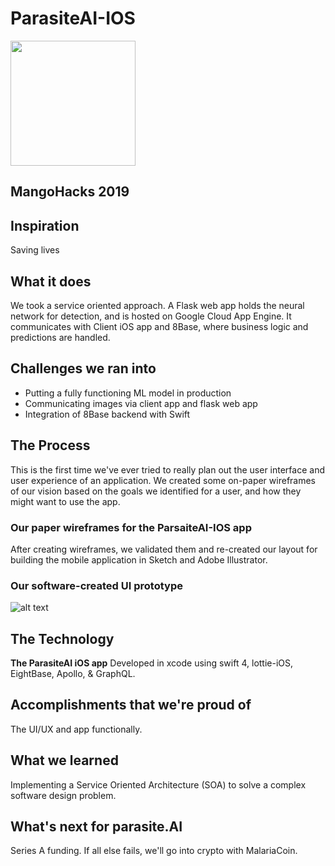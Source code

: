 
# **ParasiteAI-IOS**
<p>
  <img src="https://github.com/teamhackz/ParasiteAI-IOS/blob/master/Parasite-AI-AppIcon.png?raw=true" height='200px' width='200px'>
</p>


## MangoHacks 2019

## Inspiration

Saving lives

## What it does

We took a service oriented approach. A Flask web app holds the neural network for detection, and is hosted on Google Cloud App Engine. It communicates with Client iOS app and 8Base, where business logic and predictions are handled.

## Challenges we ran into

- Putting a fully functioning ML model in production
- Communicating images via client app and flask web app
- Integration of 8Base backend with Swift


## The Process

This is the first time we've ever tried to really plan out the user interface and user experience of an application. We created some on-paper wireframes of our vision based on the goals we identified for a user, and how they might want to use the app.

### Our paper wireframes for the ParsaiteAI-IOS app




After creating wireframes, we validated them and re-created our layout for building the mobile application in Sketch and Adobe Illustrator.

### Our software-created UI prototype

![alt text](https://github.com/teamhackz/ParasiteAI-IOS/blob/master/WireFrames/Parasite-AI-WireFrame.png?raw=true "Our software-created UI prototype")

## The Technology

**The ParasiteAI iOS app** 
Developed in xcode using swift 4, lottie-iOS, EightBase, Apollo, & GraphQL. 

## Accomplishments that we're proud of

The UI/UX and app functionally.

## What we learned

Implementing a Service Oriented Architecture (SOA) to solve a complex software design problem.

## What's next for parasite.AI

Series A funding. If all else fails, we'll go into crypto with MalariaCoin.
